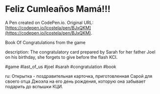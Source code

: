# Feliz Cumleaños Mamá!!!

A Pen created on CodePen.io. Original URL: [https://codepen.io/lcostela/pen/BJxQKM](https://codepen.io/lcostela/pen/BJxQKM).

Book Of Congratulations  from the game

description:
The congratulatory card prepared by Sarah for her father Joel on his birthday, she forgets to give before the flash KCI.

#game #last_of_us #joel #sarah #congratulation  #book

ru: Открытка - поздравительная карточка, приготовленная Сарой для своего отца Джоэла на его день рождения, которую она забывает подарить до вспышки КЦИ.